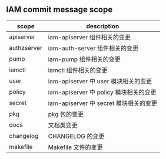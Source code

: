 ## IAM commit message scope

| scope       | description                            |
| ----------- | -------------------------------------- |
| apiserver   | iam-apiserver 组件相关的变更           |
| authzserver | iam-auth-server 组件相关的变更         |
| pump        | iam-pump 组件相关的变更                |
| iamctl      | iamctl 组件相关的变更                  |
| user        | iam-apiserver 中 user 模块相关的变更   |
| policy      | iam-apiserver 中 policy 模块相关的变更 |
| secret      | iam-apiserver 中 secret 模块相关的变更 |
| pkg         | pkg 包的变更                           |
| docs        | 文档类变更                             |
| changelog   | CHANGELOG 的变更                       |
| makefile    | Makefile 文件的变更                    |
